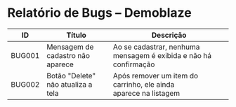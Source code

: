 # Relatório de Bugs – Demoblaze

| ID     | Título                                | Descrição |
|--------|----------------------------------------|------------|
| BUG001 | Mensagem de cadastro não aparece       | Ao se cadastrar, nenhuma mensagem é exibida e não há confirmação |
| BUG002 | Botão "Delete" não atualiza a tela     | Após remover um item do carrinho, ele ainda aparece na listagem |
